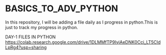 # BASICS_TO_ADV_PYTHON
In this repository, I will be adding a file daily as I progress in python.This is just to track my progress in python.

DAY-1 FILES IN PYTHON
https://colab.research.google.com/drive/1DLMMfTP9IvjAeDNK0Cci_LT5CldLpRg4?usp=sharing

